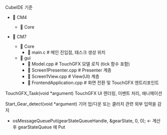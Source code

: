 CubeIDE 기준
- 📁 CM4
  - 📁 Core

- 📁 CM7
  - 📁 Core
    - 📝 main.c                        #  메인 진입점, 태스크 생성 위치
  - 📁 gui
    - 📝 Model.cpp                     #  TouchGFX 모델 로직 (tick 함수 포함)
    - 📝 Screen1Presenter.cpp          #  Presenter 계층
    - 📝 Screen1View.cpp               #  View(UI) 계층
    - 📝 FrontendApplication.cpp       #  화면 전환 및 TouchGFX 엔트리포인트

TouchGFX_Task(void *argument)
TouchGFX UI 렌더링, 이벤트 처리, 애니메이션

Start_Gear_detect(void *argument)
기어 업/다운 또는 클러치 관련 외부 입력을 감지
 - osMessageQueuePut(gearStateQueueHandle, &gearState, 0, 0);  <- 계산 후 gearStateQueue 에 Put


